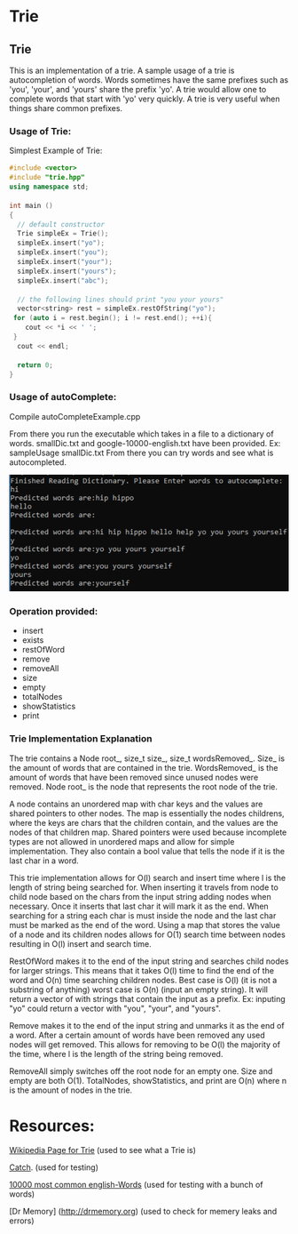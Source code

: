 # Trie

## Trie
This is an implementation of a trie. A sample usage of a trie is autocompletion of words. Words sometimes have the same prefixes such as 'you', 'your', and 'yours' share the prefix 'yo'. A trie would allow one to complete words that start with 'yo' very quickly. A trie is very useful when things share common prefixes.

### Usage of Trie:

Simplest Example of Trie:

```c++
#include <vector>
#include "trie.hpp"
using namespace std;

int main ()
{
  // default constructor
  Trie simpleEx = Trie();
  simpleEx.insert("yo");
  simpleEx.insert("you");
  simpleEx.insert("your");
  simpleEx.insert("yours");
  simpleEx.insert("abc");

  // the following lines should print "you your yours"
  vector<string> rest = simpleEx.restOfString("yo");
 for (auto i = rest.begin(); i != rest.end(); ++i){
	cout << *i << ' ';
 }
  cout << endl;
  
  return 0;
}
```

### Usage of autoComplete:
Compile autoCompleteExample.cpp

From there you run the executable which takes in a file to a dictionary of words. smallDic.txt and google-10000-english.txt have been provided.
Ex: sampleUsage smallDic.txt
From there you can try words and see what is autocompleted.

![AutoCompelte Example Image](images/autoCompleteEx.PNG?raw=true "AutoComplete Example")

### Operation provided:

 * insert 
 * exists
 * restOfWord
 * remove
 * removeAll 
 * size 
 * empty
 * totalNodes 
 * showStatistics
 * print

### Trie Implementation Explanation
The trie contains a Node root_, size_t size_, size_t wordsRemoved_. Size_ is the amount of words that are contained in the trie. WordsRemoved_ is the amount of words that have been removed since unused nodes were removed. Node root_ is the node that represents the root node of the trie. 

A node contains an unordered map with char keys and the values are shared pointers to other nodes. The map is essentially the nodes childrens, where the keys are chars that the children contain, and the values are the nodes of that children map. Shared pointers were used because incomplete types are not allowed in unordered maps and allow for simple implementation. They also contain a bool value that tells the node if it is the last char in a word. 

This trie implementation allows for O(l) search and insert time where l is the length of string being searched for. When inserting it travels from node to child node based on the chars from the input string adding nodes when necessary. Once it inserts that last char it will mark it as the end. When searching for a string each char is must inside the node and the last char must be marked as the end of the word. Using a map that stores the value of a node and its children nodes allows for O(1) search time between nodes resulting in O(l) insert and search time.

RestOfWord makes it to the end of the input string and searches child nodes for larger strings. This means that it takes O(l) time to find the end of the word and O(n) time searching children nodes. Best case is O(l) (it is not a substring of anything) worst case is O(n) (input an empty string). It will return a vector of with strings that contain the input as a prefix. Ex: inputing "yo" could return a vector with "you", "your", and "yours".

Remove makes it to the end of the input string and unmarks it as the end of a word. After a certain amount of words have been removed any used nodes will get removed. This allows for removing to be O(l) the majority of the time, where l is the length of the string being removed. 

RemoveAll simply switches off the root node for an empty one. Size and empty are both O(1). TotalNodes, showStatistics, and print are O(n) where n is the amount of nodes in the trie.

# Resources:

[Wikipedia Page for Trie](https://en.wikipedia.org/wiki/Trie) (used to see what a Trie is)

[Catch](https://github.com/philsquared/Catch). (used for testing)

[10000 most common english-Words](https://github.com/first20hours/google-10000-english) (used for testing with a bunch of words)

[Dr Memory] (http://drmemory.org) (used to check for memery leaks and errors)
